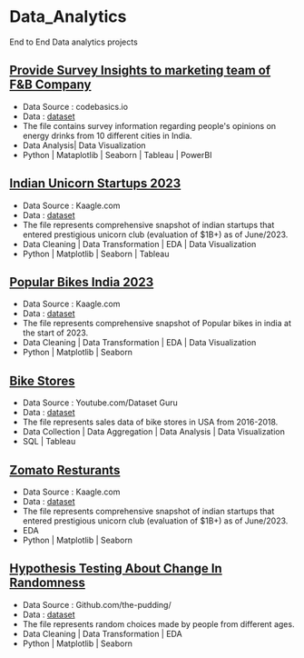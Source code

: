 # Data_Analytics
End to End Data analytics projects

## [Provide Survey Insights to marketing team of F&B Company](https://github.com/Harsh26K/Data_Analytics/tree/Main/FoodBevarage_Company_Analysis)
   - Data Source : codebasics.io
   - Data : [dataset](https://github.com/Harsh26K/Data_Analytics/tree/Main/FoodBevarage_Company_Analysis/Dataset)
   - The file contains survey information regarding people's opinions on energy drinks from 10 different cities in India.
   - Data Analysis| Data Visualization
   - Python | Mataplotlib | Seaborn | Tableau | PowerBI
## [Indian Unicorn Startups 2023](https://github.com/Harsh26K/Data_Analytics/tree/Main/Indian_Unicorn_Startups_2023)
   - Data Source : Kaagle.com
   - Data : [dataset](https://github.com/Harsh26K/Data_Analytics/blob/Main/Indian_Unicorn_Startups_2023/Indian_Unicorn_startups_2023.csv)
   - The file represents comprehensive snapshot of indian startups that entered prestigious unicorn club (evaluation of $1B+) as of June/2023.
   - Data Cleaning | Data Transformation | EDA | Data Visualization
   - Python | Matplotlib | Seaborn | Tableau
## [Popular Bikes India 2023](https://github.com/Harsh26K/Data_Analytics/tree/Main/Popular_bikes_India_2023)
   - Data Source : Kaagle.com
   - Data : [dataset](https://github.com/Harsh26K/Data_Analytics/blob/Main/Popular_bikes_India_2023/bikes_data_Original.csv)
   - The file represents comprehensive snapshot of Popular bikes in india at the start of 2023.
   - Data Cleaning | Data Transformation | EDA | Data Visualization
   - Python | Matplotlib | Seaborn 
## [Bike Stores](https://github.com/Harsh26K/Data_Analytics/tree/Main/bikeStores)
   - Data Source : Youtube.com/Dataset Guru
   - Data : [dataset](https://github.com/Harsh26K/Data_Analytics/tree/Main/bikeStores)
   - The file represents sales data of bike stores in USA from 2016-2018.
   - Data Collection | Data Aggregation | Data Analysis | Data Visualization
   - SQL | Tableau 
## [Zomato Resturants](https://github.com/Harsh26K/Data_Analytics/tree/Main/zomato_restaurants_data_analysis)
   - Data Source : Kaagle.com
   - Data : [dataset](https://github.com/Harsh26K/Data_Analytics/blob/Main/zomato_restaurants_data_analysis/zomato.csv)
   - The file represents comprehensive snapshot of indian startups that entered prestigious unicorn club (evaluation of $1B+) as of June/2023.
   - EDA
   - Python | Matplotlib | Seaborn
## [Hypothesis Testing About Change In Randomness](https://github.com/Harsh26K/Data_Analytics/tree/Main/hypothesis_testing_about_change_in_randomness_with_age)
   - Data Source : Github.com/the-pudding/
   - Data : [dataset](https://github.com/Harsh26K/Data_Analytics/blob/Main/hypothesis_testing_about_change_in_randomness_with_age/data.csv)
   - The file represents random choices made by people from different ages.
   - Data Cleaning | Data Transformation | EDA
   - Python | Matplotlib | Seaborn
